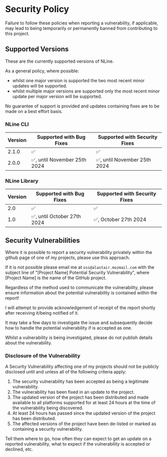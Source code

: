 # Security Policy
Failure to follow these policies when reporting a vulnerability, if applicable, may lead to being temporarily or permanently banned from contributing to this project.

## Supported Versions
These are the currently supported versions of NLine.

As a general policy, where possible:
* whilst one major version is supported the two most recent minor updates will be supported.
* whilst multiple major versions are supported only the most recent minor update per major version will be supported.

No guarantee of support is provided and updates containing fixes are to be made on a best effort basis.

### NLine CLI

| Version | Supported with Bug Fixes | Supported with Security Fixes |
| ------- | ------------------ |-------------------------------------|
| 2.1.0 | :white_check_mark: | :white_check_mark: | 
| 2.0.0 | :white_check_mark:, until November 25th 2024 | :white_check_mark:, until November 25th 2024 | 

### NLine Library

| Version | Supported with Bug Fixes | Supported with Security Fixes |
| ------- | ------------------ |-------------------------------------|
| 2.0     | :white_check_mark: | :white_check_mark: | 
| 1.0     | :white_check_mark:, until October 27th 2024 | :white_check_mark:, October 27th 2024 | 

## Security Vulnerabilities
Where it is possible to report a security vulnerability privately within the github page of one of my projects, please use this approach.

If it is not possible please email me at ``oss@alastair.mozmail.com`` with the subject line of "[Project Name] Potential Security Vulnerability", where [Project Name] is the name of the GitHub project.

Regardless of the method used to communicate the vulnerability, please ensure information about the potential vulnerability is contained within the report!

I will attempt to provide acknowledgement of receipt of the report shortly after receiving it/being notified of it. 

It may take a few days to investigate the issue and subsequently decide how to handle the potential vulnerability if is accepted as one.

Whilst a vulnerability is being investigated, please do not publish details about the vulnerability.

### Disclosure of the Vulnerability
A Security Vulnerability affecting one of my projects should not be publicly disclosed until and unless all of the following criteria apply:
1. The security vulnerability has been accepted as being a legitimate vulnerability.
2. The vulnerability has been fixed in an update to the project.
3. The updated version of the project has been distributed and made available to all platforms supported for at least 24 hours at the time of the vulnerability being discovered.
4. At least 24 hours has passed since the updated version of the project has been distributed.
5. The affected versions of the project have been de-listed or marked as containing a security vulnerability.

Tell them where to go, how often they can expect to get an update on a
reported vulnerability, what to expect if the vulnerability is accepted or
declined, etc.
